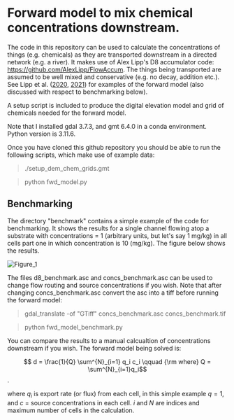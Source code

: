 # Forward model to mix chemical concentrations downstream. 

The code in this repository can be used to calculate the concentrations of things (e.g. chemicals) as they are transported downstream in a directed network (e.g. a river). It makes use of Alex Lipp's D8 accumulator code: https://github.com/AlexLipp/FlowAccum. The things being transported are assumed to be well mixed and conservative (e.g. no decay, addition etc.). See Lipp et al. ([2020](https://agupubs.onlinelibrary.wiley.com/doi/full/10.1029/2020JF005700), [2021](https://agupubs.onlinelibrary.wiley.com/doi/full/10.1029/2021GC009838)) for examples of the forward model (also discussed with respect to benchmarking below).  

A setup script is included to produce the digital elevation model and grid of chemicals needed for the forward model. 

Note that I installed gdal 3.7.3, and gmt 6.4.0 in a conda environment. Python version is 3.11.6.

Once you have cloned this github repository you should be able to run the following scripts, which make use of example data:

> ./setup_dem_chem_grids.gmt

> python fwd_model.py


## Benchmarking

The directory "benchmark" contains a simple example of the code for benchmarking. It shows the results for a single channel flowing atop a substrate with concentrations = 1 (arbitrary units, but let's say 1 mg/kg) in all cells part one in which concentration is 10 (mg/kg). The figure below shows the results. 

![Figure_1](https://github.com/garethgroberts/concs_downstream/assets/11752321/6cacd0ca-9546-4766-a3c6-063cc4fb8319)

The files d8_benchmark.asc and concs_benchmark.asc can be used to change flow routing and source concentrations if you wish. Note that after changing concs_benchmark.asc convert the asc into a tiff before running the forward model:

> gdal_translate -of "GTiff" concs_benchmark.asc concs_benchmark.tif

> python fwd_model_benchmark.py

You can compare the results to a manual calcualtion of concentrations downstream if you wish. The forward model being solved is:

$$ d = \frac{1}{Q} \sum^{N}_{i=1} q_i c_i \qquad {\rm where} Q = \sum^{N}_{i=1}q_i$$.

where $` q_i `$ is export rate (or flux) from each cell, in this simple example $q = 1$, and $c$ = source concentrations in each cell. $i$ and $N$ are indices and maximum number of cells in the calculation. 
